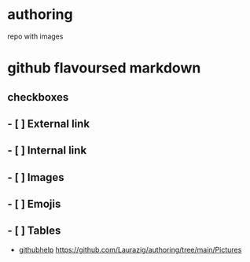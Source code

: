 # authoring
repo with images 
# github flavoursed markdown
## checkboxes
## - [ ] External link
## - [ ] Internal link
## - [ ] Images
## - [ ] Emojis
## - [ ] Tables
- [githubhelp](https://support.github.com/)
https://github.com/Laurazig/authoring/tree/main/Pictures
